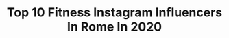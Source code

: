 ---
title: Top 10 Fitness Instagram Influencers In Rome In 2020
description: >-
  Find top fitness Instagram influencers in Rome in 2020. Most popular hashtags: #fitness #fitnessmotivation #roma #workout.
platform: Instagram
profiles:
  - username: "angelicaceci95"
    fullname: >-
      Angelica 💙
    location: "Italy"
    followers: 3037
    engagement: 3177
    commentsToLikes: 0.115896
    id: ck8t5wrudbi500j78diegkd83
    verified: false
    hashtags: "#fititalia, #style, #beauty, #health"
  - username: "rosario__basile"
    fullname: >-
      𝐁𝐚𝐬𝐢𝐥𝐞 𝐫𝐨𝐬𝐚𝐫𝐢𝐨
    location: "Italy"
    followers: 21555
    engagement: 290
    commentsToLikes: 0.115218
    id: ck5hkv81vj3c00i11y48l8bd4
    verified: false
    hashtags: "#tempoaltempo, #ilmiotutto, #tiamo, #black"
  - username: "kakauach"
    fullname: >-
      Kakau
    location: "Italy"
    followers: 115655
    engagement: 31
    commentsToLikes: 0.067128
    id: ck0w5ys2o630i0i19vwi7plq1
    verified: false
    hashtags: "#airpods, #sisterlove, #getyours, #photooftheday"
  - username: "maurofitnesscoach"
    fullname: >-
      Mauro Pozzi Online Coach
    location: "Italy"
    followers: 66516
    engagement: 198
    commentsToLikes: 0.025114
    id: ck8t1jc7nvztg0j78jbwrs3q3
    verified: false
    hashtags: "#cardio, #circuittraining, #coach, #obiettivi"
  - username: "deniscassani"
    fullname: >-
      D⃘E⃘N⃘I⃘S⃘ C⃘A⃘S⃘S⃘A⃘N⃘I⃘
    location: "Italy"
    followers: 13449
    engagement: 988
    commentsToLikes: 0.170796
    id: ck5zmhlgmml2n0i14ua8dng92
    verified: false
    hashtags: "#colors, #roma, #fitness, #luciodalla"
  - username: "gaggiyatarov"
    fullname: >-
      Gaggi Yatarov
    location: "Italy"
    followers: 138584
    engagement: 628
    commentsToLikes: 0.007380
    id: ck13a0m7bo11m0i1984wqnxoh
    verified: false
    hashtags: "#sicilia, #naples, #foodspring, #calisthenics"
  - username: "mrandmrsfitworkout"
    fullname: >-
      Hector Joèl A.
    location: "Italy"
    followers: 18013
    engagement: 266
    commentsToLikes: 0.040439
    id: ck5c61u4h4jtp0i11xapzlxx3
    verified: false
    hashtags: "#naija, #partnerworkout, #alwayswithyou, #afrobeat"
  - username: "eli_diuks"
    fullname: >-
      Elisa Duca
    location: "Italy"
    followers: 15885
    engagement: 276
    commentsToLikes: 0.144029
    id: ck6tyrkeq5fyk0j71pghklp9u
    verified: false
    hashtags: "#photography, #work, #havefun, #power"
  - username: "andry_russo"
    fullname: >-
      Andrea Russo 🌸
    location: "Italy"
    followers: 13004
    engagement: 1370
    commentsToLikes: 0.028548
    id: ck14jwk7fmjv00i19umj4kbc9
    verified: false
    hashtags: "#bw, #motivation, #decathlon, #fit"
  - username: "eylmbc"
    fullname: >-
      Eylem Abacı
    location: "Italy"
    followers: 158587
    engagement: 169
    commentsToLikes: 0.180634
    id: ck0u9o1p0abgw0i19ghjtaxcb
    verified: false
    hashtags: "#mood, #coffee, #brownies, #tarif"
---